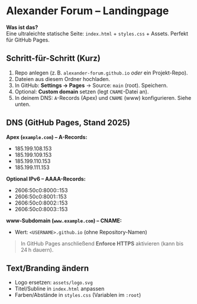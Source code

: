 
# Alexander Forum – Landingpage

**Was ist das?**  
Eine ultraleichte statische Seite: `index.html` + `styles.css` + Assets. Perfekt für GitHub Pages.

## Schritt-für-Schritt (Kurz)
1. Repo anlegen (z. B. `alexander-forum.github.io` *oder* ein Projekt-Repo).
2. Dateien aus diesem Ordner hochladen.
3. In GitHub: **Settings → Pages** → Source: `main` (root). Speichern.
4. Optional: **Custom domain** setzen (legt `CNAME`-Datei an).
5. In deinem DNS: `A`-Records (Apex) und `CNAME` (www) konfigurieren. Siehe unten.

## DNS (GitHub Pages, Stand 2025)
**Apex (`example.com`) – A-Records:**  
- 185.199.108.153
- 185.199.109.153
- 185.199.110.153
- 185.199.111.153

**Optional IPv6 – AAAA-Records:**  
- 2606:50c0:8000::153
- 2606:50c0:8001::153
- 2606:50c0:8002::153
- 2606:50c0:8003::153

**www-Subdomain (`www.example.com`) – CNAME:**  
- Wert: `<USERNAME>.github.io` (ohne Repository-Namen)

> In GitHub Pages anschließend **Enforce HTTPS** aktivieren (kann bis 24 h dauern).

## Text/Branding ändern
- Logo ersetzen: `assets/logo.svg`
- Titel/Subline in `index.html` anpassen
- Farben/Abstände in `styles.css` (Variablen im `:root`)
